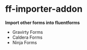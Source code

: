 # ff-importer-addon
**Import other forms into fluentforms**

* Gravirty Forms
* Caldera Forms
* Ninja Forms
